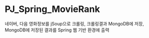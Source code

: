 # PJ_Spring_MovieRank
 네이버, 다음 영화정보를 jSoup으로 크롤링, 크롤링결과 MongoDB에 저장, MongoDB에 저장된 결과를 Spring 웹 기반 환경에 출력
